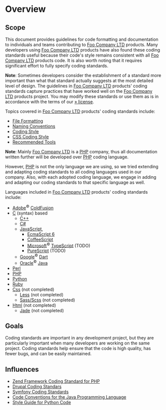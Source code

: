 # Overview

## Scope

This document provides guidelines for code formatting and documentation to individuals and teams contributing to
[Foo Company LTD](http://company.foo/) products. Many developers using [Foo Company LTD](http://company.foo/) products
have also found these coding standards useful because their code's style remains consistent with all
[Foo Company LTD](http://company.foo/) products code. It is also worth noting that it requires significant effort to
fully specify coding standards.

**Note**: Sometimes developers consider the establishment of a standard more important than what that standard actually
suggests at the most detailed level of design. The guidelines in [Foo Company LTD](http://company.foo/) products' coding
standards capture practices that have worked well on the [Foo Company LTD](http://company.foo/) products project. You
may modify these standards or use them as is in accordance with the terms of our
[» license](https://raw.githubusercontent.com/dragoscirjan/coding-standards/master/LICENSE).

Topics covered in [Foo Company LTD](http://company.foo/) products' coding standards include:

* [File Formatting](formating.md)
* [Naming Conventions](naming.md)
* [Coding Style](style.md)
* [CSS Coding Style](css-style.md)
* [Recommended Tools](recommended-tools.md)

**Note**: Mainly [Foo Company LTD](http://company.foo/) is a [PHP](http://php.net/) company, thus all documentation
written further will be developed over [PHP](http://php.net/) coding language.

However, [PHP](http://php.net/) is not the only language we are using, so we tried extending and adapting coding
standards to all coding languages used in our company. Also, with each adopted coding language, we engage in adding
and adapting our coding standards to that specific language as well.

Languages included in [Foo Company LTD](http://company.foo/) products' coding standards include:

* [Adobe](http://www.adobe.com)<sup>&copy;</sup> [ColdFusion](http://www.adobe.com/products/coldfusion-family.html)
* [C](https://en.wikipedia.org/wiki/List_of_C-family_programming_languages) (syntax) based
  * [C++](https://en.wikipedia.org/wiki/C%2B%2B)
  * [C&#35;](https://en.wikipedia.org/wiki/C_Sharp_(programming_language))
  * [JavaScript](https://en.wikipedia.org/wiki/JavaScript),
    * [EcmaScript 6](https://github.com/lukehoban/es6features)
    * [CoffeeScript](http://coffeescript.org)
    * [Microsoft](http://microsoft.com)<sup>&copy;</sup> [TypeScript](http://www.typescriptlang.org) (TODO)
    * [PureScript](http://www.purescript.org) (TODO)
  * [Google](http://code.google.com/p/dart)<sup>&copy;</sup> [Dart](https://www.dartlang.org)
  * [Oracle](https://www.oracle.com)<sup>&copy;</sup> [Java](https://www.oracle.com/java/index.html)
* [Perl](https://www.perl.org)
* [PHP](http://php.net)
* [Python](https://www.python.org)
* [Ruby](http://ruby.com)
* [Css](https://en.wikipedia.org/wiki/Cascading_Style_Sheets) (not completed)
  * [Less](http://lesscss.org) (not completed)
  * [Sass/Scss](http://sass-lang.com) (not completed)
* [Html](https://en.wikipedia.org/wiki/HTML) (not completed)
  * [Jade](http://jade-lang.com) (not completed)

## Goals
Coding standards are important in any development project, but they are particularly important when many developers are
working on the same project. Coding standards help ensure that the code is high quality, has fewer bugs, and can be
easily maintained.

## Influences

* [Zend Framework Coding Standard for PHP](http://framework.zend.com/manual/current/en/ref/coding.standard.html)
* [Drupal Coding Standars](https://www.drupal.org/coding-standards)
* [Symfony Coding Standards](http://symfony.com/doc/current/contributing/code/standards.html)
* [Code Conventions for the Java Programming Language](http://www.oracle.com/technetwork/java/javase/documentation/codeconventions-139411.html#16711)
* [Style Guide for Python Code](https://www.python.org/dev/peps/pep-0008/)
